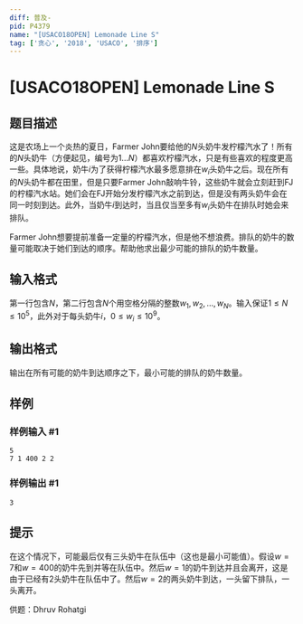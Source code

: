 ```yaml
---
diff: 普及-
pid: P4379
name: "[USACO18OPEN] Lemonade Line S"
tag: ['贪心', '2018', 'USACO', '排序']
---
```

# [USACO18OPEN] Lemonade Line S
## 题目描述

这是农场上一个炎热的夏日，Farmer John要给他的$N$头奶牛发柠檬汽水了！所有的$N$头奶牛（方便起见，编号为$1 \dots N$）都喜欢柠檬汽水，只是有些喜欢的程度更高一些。具体地说，奶牛$i$为了获得柠檬汽水最多愿意排在$w_i$头奶牛之后。现在所有的$N$头奶牛都在田里，但是只要Farmer John敲响牛铃，这些奶牛就会立刻赶到FJ的柠檬汽水站。她们会在FJ开始分发柠檬汽水之前到达，但是没有两头奶牛会在同一时刻到达。此外，当奶牛$i$到达时，当且仅当至多有$w_i$头奶牛在排队时她会来排队。

Farmer John想要提前准备一定量的柠檬汽水，但是他不想浪费。排队的奶牛的数量可能取决于她们到达的顺序。帮助他求出最少可能的排队的奶牛数量。
## 输入格式

第一行包含$N$，第二行包含$N$个用空格分隔的整数$w_1, w_2, \dots, w_N$。输入保证$1 \leq N \leq 10^5$，此外对于每头奶牛$i$，$0 \leq w_i \leq 10^9$。
## 输出格式

输出在所有可能的奶牛到达顺序之下，最小可能的排队的奶牛数量。
## 样例

### 样例输入 #1
```
5
7 1 400 2 2
```
### 样例输出 #1
```
3

```
## 提示

在这个情况下，可能最后仅有三头奶牛在队伍中（这也是最小可能值）。假设$w = 7$和$w = 400$的奶牛先到并等在队伍中。然后$w = 1$的奶牛到达并且会离开，这是由于已经有2头奶牛在队伍中了。然后$w = 2$的两头奶牛到达，一头留下排队，一头离开。

供题：Dhruv Rohatgi
